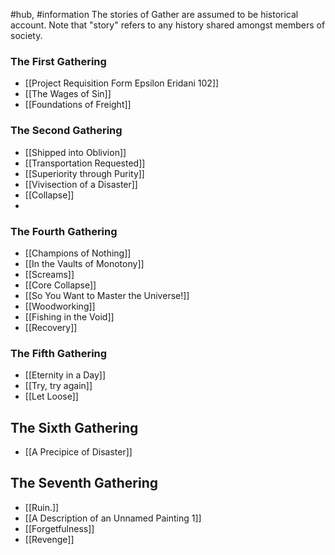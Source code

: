 #hub, #information
The stories of Gather are assumed to be historical account. Note that "story" refers to any history shared amongst members of society. 

### The First Gathering
- [[Project Requisition Form Epsilon Eridani 102]]
- [[The Wages of Sin]]
- [[Foundations of Freight]]

### The Second Gathering
- [[Shipped into Oblivion]]
- [[Transportation Requested]]
- [[Superiority through Purity]]
- [[Vivisection of a Disaster]]
- [[Collapse]]
- 
### The Fourth Gathering 
- [[Champions of Nothing]]
- [[In the Vaults of Monotony]]
- [[Screams]]
- [[Core Collapse]]
- [[So You Want to Master the Universe!]]
- [[Woodworking]]
- [[Fishing in the Void]]
- [[Recovery]]

### The Fifth Gathering
- [[Eternity in a Day]]
- [[Try, try again]]
- [[Let Loose]]

## The Sixth Gathering
- [[A Precipice of Disaster]]

## The Seventh Gathering
- [[Ruin.]]
- [[A Description of an Unnamed Painting 1]]
- [[Forgetfulness]]
- [[Revenge]]